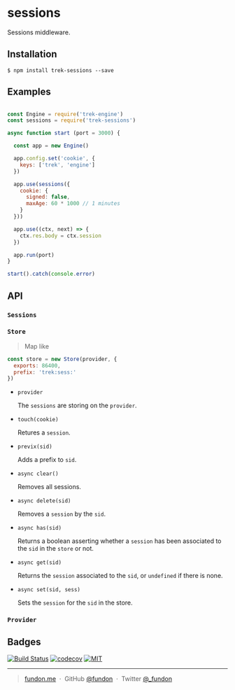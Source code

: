 # sessions

Sessions middleware.


## Installation

```
$ npm install trek-sessions --save
```


## Examples

```js

const Engine = require('trek-engine')
const sessions = require('trek-sessions')

async function start (port = 3000) {

  const app = new Engine()

  app.config.set('cookie', {
    keys: ['trek', 'engine']
  })

  app.use(sessions({
    cookie: {
      signed: false,
      maxAge: 60 * 1000 // 1 minutes
    }
  }))

  app.use((ctx, next) => {
    ctx.res.body = ctx.session
  })

  app.run(port)
}

start().catch(console.error)
```


## API

### `Sessions`


### `Store`

> Map like

```js
const store = new Store(provider, {
  exports: 86400,
  prefix: 'trek:sess:'
})
```

* `provider`

    The `sessions` are storing on the `provider`.

* `touch(cookie)`

    Retures a `session`.

* `previx(sid)`

    Adds a prefix to `sid`.

* `async clear()`

    Removes all sessions.

* `async delete(sid)`

    Removes a `session` by the `sid`.

* `async has(sid)`

    Returns a boolean asserting whether a `session` has been associated to the `sid` in the `store` or not.

* `async get(sid)`

    Returns the `session` associated to the `sid`, or `undefined` if there is none.

* `async set(sid, sess)`

    Sets the `session` for the `sid` in the store.


### `Provider`



## Badges

[![Build Status](https://travis-ci.org/trekjs/sessions.svg?branch=master)](https://travis-ci.org/trekjs/sessions)
[![codecov](https://codecov.io/gh/trekjs/sessions/branch/master/graph/badge.svg)](https://codecov.io/gh/trekjs/sessions)
[![MIT](https://img.shields.io/badge/license-MIT-blue.svg)](./LICENSE)

---

> [fundon.me](https://fundon.me) &nbsp;&middot;&nbsp;
> GitHub [@fundon](https://github.com/fundon) &nbsp;&middot;&nbsp;
> Twitter [@_fundon](https://twitter.com/_fundon)
